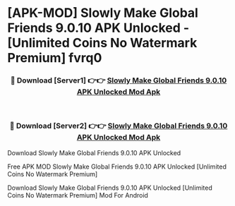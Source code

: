 # [APK-MOD] Slowly  Make Global Friends 9.0.10 APK Unlocked - [Unlimited Coins No Watermark Premium] fvrq0



<div align="center">
<h3>🔴 Download [Server1] 👉👉 <a href="https://momento.my/?title=Slowly__Make_Global_Friends_9.0.10_APK_Unlocked">Slowly  Make Global Friends 9.0.10 APK Unlocked Mod Apk</a></h3><br>

<h3>🔴 Download [Server2] 👉👉 <a href="https://momento.my/?title=Slowly__Make_Global_Friends_9.0.10_APK_Unlocked">Slowly  Make Global Friends 9.0.10 APK Unlocked Mod Apk</a></h3>
</div>



Download Slowly  Make Global Friends 9.0.10 APK Unlocked 

Free APK MOD Slowly  Make Global Friends 9.0.10 APK Unlocked [Unlimited Coins No Watermark Premium]

Download Slowly  Make Global Friends 9.0.10 APK Unlocked [Unlimited Coins No Watermark Premium] Mod For Android
